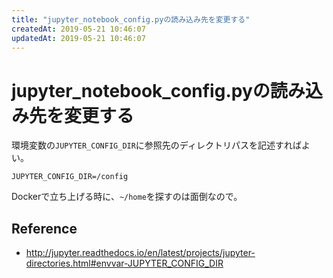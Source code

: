 ```yaml
---
title: "jupyter_notebook_config.pyの読み込み先を変更する"
createdAt: 2019-05-21 10:46:07
updatedAt: 2019-05-21 10:46:07
---
```


# jupyter_notebook_config.pyの読み込み先を変更する

環境変数の`JUPYTER_CONFIG_DIR`に参照先のディレクトリパスを記述すればよい。

```
JUPYTER_CONFIG_DIR=/config
```

Dockerで立ち上げる時に、`~/home`を探すのは面倒なので。

## Reference

- http://jupyter.readthedocs.io/en/latest/projects/jupyter-directories.html#envvar-JUPYTER_CONFIG_DIR

